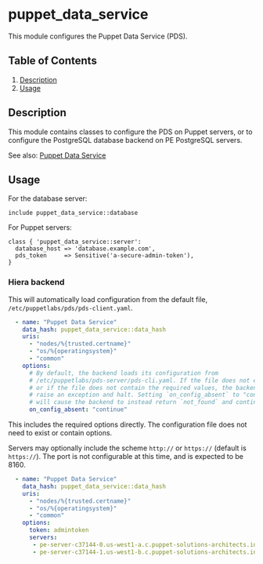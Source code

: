 # puppet\_data\_service

This module configures the Puppet Data Service (PDS).

## Table of Contents

1. [Description](#description)
1. [Usage](#usage)

## Description

This module contains classes to configure the PDS on Puppet servers, or to configure the PostgreSQL database backend on PE PostgreSQL servers.

See also: [Puppet Data Service](https://github.com/puppetlabs/puppet-data-service)

## Usage

For the database server:

```puppet
include puppet_data_service::database
```

For Puppet servers:

```puppet
class { 'puppet_data_service::server':
  database_host => 'database.example.com',
  pds_token     => Sensitive('a-secure-admin-token'),
}
```

### Hiera backend

This will automatically load configuration from the default file, `/etc/puppetlabs/pds/pds-client.yaml`.

```yaml
  - name: "Puppet Data Service"
    data_hash: puppet_data_service::data_hash
    uris:
      - "nodes/%{trusted.certname}"
      - "os/%{operatingsystem}"
      - "common"
    options:
      # By default, the backend loads its configuration from 
      # /etc/puppetlabs/pds-server/pds-cli.yaml. If the file does not exist,
      # or if the file does not contain the required values, the backend will
      # raise an exception and halt. Setting `on_config_absent` to "continue"
      # will cause the backend to instead return `not_found` and continue.
      on_config_absent: "continue"
```

This includes the required options directly. The configuration file does not need to exist or contain options.

Servers may optionally include the scheme `http://` or `https://` (default is `https://`). The port is not configurable at this time, and is expected to be 8160.

```yaml
  - name: "Puppet Data Service"
    data_hash: puppet_data_service::data_hash
    uris:
      - "nodes/%{trusted.certname}"
      - "os/%{operatingsystem}"
      - "common"
    options:
      token: admintoken
      servers:
       - pe-server-c37144-0.us-west1-a.c.puppet-solutions-architects.internal
       - pe-server-c37144-1.us-west1-b.c.puppet-solutions-architects.internal
```
